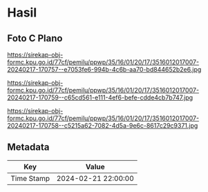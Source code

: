 # Hasil

## Foto C Plano

https://sirekap-obj-formc.kpu.go.id/77cf/pemilu/ppwp/35/16/01/20/17/3516012017007-20240217-170757--e7053fe6-994b-4c6b-aa70-bd844652b2e6.jpg

https://sirekap-obj-formc.kpu.go.id/77cf/pemilu/ppwp/35/16/01/20/17/3516012017007-20240217-170759--c65cd561-e111-4ef6-befe-cdde4cb7b747.jpg

https://sirekap-obj-formc.kpu.go.id/77cf/pemilu/ppwp/35/16/01/20/17/3516012017007-20240217-170758--c5215a62-7082-4d5a-9e6c-8617c29c9371.jpg


## Metadata

| Key        | Value               |
| ---------- | ------------------- |
| Time Stamp | 2024-02-21 22:00:00 |



